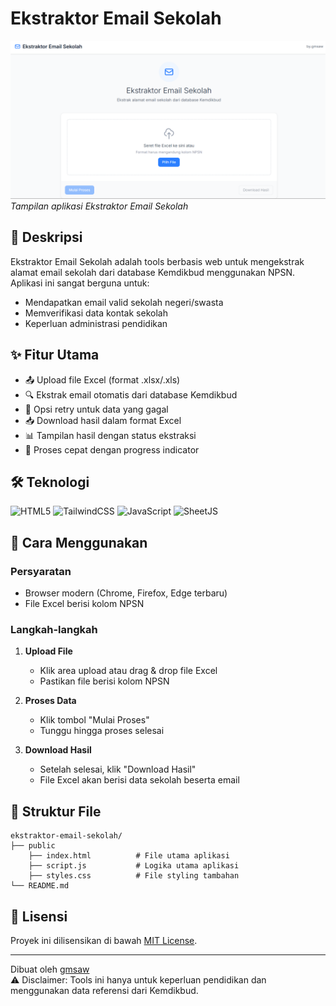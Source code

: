 # Ekstraktor Email Sekolah

![App Screenshot](/src/img/preview.png)  
*Tampilan aplikasi Ekstraktor Email Sekolah*

## 📝 Deskripsi

Ekstraktor Email Sekolah adalah tools berbasis web untuk mengekstrak alamat email sekolah dari database Kemdikbud menggunakan NPSN. Aplikasi ini sangat berguna untuk:

- Mendapatkan email valid sekolah negeri/swasta
- Memverifikasi data kontak sekolah
- Keperluan administrasi pendidikan

## ✨ Fitur Utama

- 📤 Upload file Excel (format .xlsx/.xls)
- 🔍 Ekstrak email otomatis dari database Kemdikbud
- 🔄 Opsi retry untuk data yang gagal
- 📥 Download hasil dalam format Excel
- 📊 Tampilan hasil dengan status ekstraksi
- 🚀 Proses cepat dengan progress indicator

## 🛠 Teknologi

![HTML5](https://img.shields.io/badge/HTML5-E34F26?style=for-the-badge&logo=html5&logoColor=white)
![TailwindCSS](https://img.shields.io/badge/Tailwind_CSS-38B2AC?style=for-the-badge&logo=tailwind-css&logoColor=white)
![JavaScript](https://img.shields.io/badge/JavaScript-F7DF1E?style=for-the-badge&logo=javascript&logoColor=black)
![SheetJS](https://img.shields.io/badge/SheetJS-217346?style=for-the-badge&logo=excel&logoColor=white)

## 🚀 Cara Menggunakan

### Persyaratan
- Browser modern (Chrome, Firefox, Edge terbaru)
- File Excel berisi kolom NPSN

### Langkah-langkah
1. **Upload File**  
   - Klik area upload atau drag & drop file Excel
   - Pastikan file berisi kolom NPSN

2. **Proses Data**  
   - Klik tombol "Mulai Proses"
   - Tunggu hingga proses selesai

3. **Download Hasil**  
   - Setelah selesai, klik "Download Hasil"
   - File Excel akan berisi data sekolah beserta email

## 📁 Struktur File

```
ekstraktor-email-sekolah/
├── public
    ├── index.html          # File utama aplikasi
    ├── script.js           # Logika utama aplikasi
    ├── styles.css          # File styling tambahan
└── README.md           
```

## 📜 Lisensi

Proyek ini dilisensikan di bawah [MIT License](LICENSE).

---

Dibuat oleh [gmsaw](https://instagram.com/gmsaw_)  
⚠️ Disclaimer: Tools ini hanya untuk keperluan pendidikan dan menggunakan data referensi dari Kemdikbud.